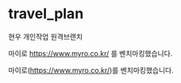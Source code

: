 # travel_plan
현우 개인작업 원격브랜치

마이로 https://www.myro.co.kr/ 를 벤치마킹했습니다.

마이로(https://www.myro.co.kr/)를 벤치마킹했습니다.
